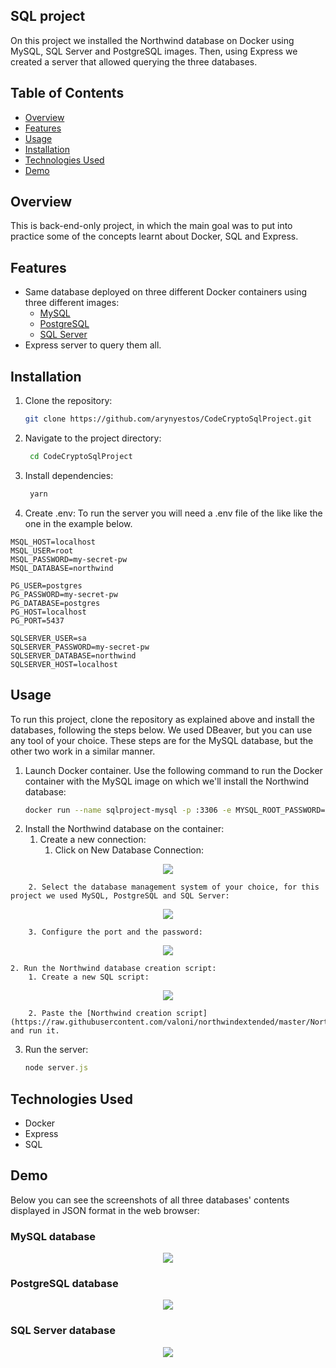## SQL project

On this project we installed the Northwind database on Docker using MySQL, SQL Server and PostgreSQL images. Then, using Express we created a server that allowed querying the three databases.

## Table of Contents
- [Overview](#overview)
- [Features](#features)
- [Usage](#usage)
- [Installation](#installation)
- [Technologies Used](#technologies-used)
- [Demo](#demo)

## Overview

This is back-end-only project, in which the main goal was to put into practice some of the concepts learnt about Docker, SQL and Express.

## Features

- Same database deployed on three different Docker containers using three different images:
    - [MySQL](https://hub.docker.com/_/mysql)
    - [PostgreSQL](https://hub.docker.com/_/postgres)
    - [SQL Server](https://hub.docker.com/_/microsoft-mssql-server)
- Express server to query them all.

## Installation

1. Clone the repository:

   ```bash
   git clone https://github.com/arynyestos/CodeCryptoSqlProject.git
   ```

2. Navigate to the project directory:

   ```bash
    cd CodeCryptoSqlProject
   ```

3. Install dependencies:

   ```bash
    yarn
   ```
   
4. Create .env: To run the server you will need a .env file of the like like the one in the example below.
   
  ```.env  
  MSQL_HOST=localhost
  MSQL_USER=root
  MSQL_PASSWORD=my-secret-pw
  MSQL_DATABASE=northwind
  
  PG_USER=postgres
  PG_PASSWORD=my-secret-pw
  PG_DATABASE=postgres
  PG_HOST=localhost
  PG_PORT=5437
  
  SQLSERVER_USER=sa
  SQLSERVER_PASSWORD=my-secret-pw
  SQLSERVER_DATABASE=northwind
  SQLSERVER_HOST=localhost
```
   
## Usage

To run this project, clone the repository as explained above and install the databases, following the steps below. We used DBeaver, but you can use any tool of your choice. These steps are for the MySQL database, but the other two work in a similar manner.

1. Launch Docker container. Use the following command to run the Docker container with the MySQL image on which we'll install the Northwind database:
   ```bash
   docker run --name sqlproject-mysql -p :3306 -e MYSQL_ROOT_PASSWORD=my-secret-pw -d mysql:8.0.28
   ```
2. Install the Northwind database on the container:   
    1. Create a new connection:
        1. Click on New Database Connection:

<p align="center">
  <img src="https://github.com/arynyestos/CodeCryptoSqlProject/assets/33223441/5b5897f3-ba4f-485c-a430-e576875f8f43">
</p>

        2. Select the database management system of your choice, for this project we used MySQL, PostgreSQL and SQL Server:

<p align="center">
  <img src="https://github.com/arynyestos/CodeCryptoSqlProject/assets/33223441/b763727b-b34c-4171-abc4-d574f7f362dd">
</p>

        3. Configure the port and the password:

<p align="center">
  <img src="https://github.com/arynyestos/CodeCryptoSqlProject/assets/33223441/17444749-2244-4791-b2ca-c4393454b651">
</p>

    2. Run the Northwind database creation script:
        1. Create a new SQL script:

<p align="center">
  <img src="https://github.com/arynyestos/CodeCryptoSqlProject/assets/33223441/5aeb56c1-0cca-45f0-bb56-0fc69e691f4c">
</p>

        2. Paste the [Northwind creation script](https://raw.githubusercontent.com/valoni/northwindextended/master/Northwind.MySQL5.sql) and run it.

3. Run the server:
   ```Node.js
   node server.js
   ```

## Technologies Used
- Docker
- Express
- SQL

## Demo

Below you can see the screenshots of all three databases' contents displayed in JSON format in the web browser:

### MySQL database

<p align="center">
  <img src="https://github.com/arynyestos/CodeCryptoSqlProject/assets/33223441/eecd8381-f0f8-4460-a512-c4d54e9e19f8">
</p>

### PostgreSQL database

<p align="center">
  <img src="https://github.com/arynyestos/CodeCryptoSqlProject/assets/33223441/31aefc4e-deef-4a2f-916b-4fd043d0b678">
</p>

### SQL Server database

<p align="center">
  <img src="https://github.com/arynyestos/CodeCryptoSqlProject/assets/33223441/aa81c561-a5a1-4799-8916-f6961b25023b">
</p>




